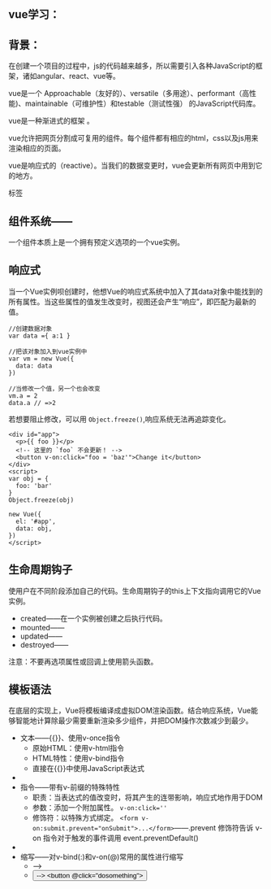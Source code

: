 vue学习：
---

背景：
-
在创建一个项目的过程中，js的代码越来越多，所以需要引入各种JavaScript的框架，诸如angular、react、vue等。

vue是一个 Approachable（友好的）、versatile（多用途）、performant（高性能)、maintainable（可维护性）和testable（测试性强） 的JavaScript代码库。

vue是一种渐进式的框架 。

vue允许把网页分割成可复用的组件。每个组件都有相应的html，css以及js用来渲染相应的页面。

vue是响应式的（reactive）。当我们的数据变更时，vue会更新所有网页中用到它的地方。


标签

组件系统——
-

一个组件本质上是一个拥有预定义选项的一个vue实例。



响应式
-

当一个Vue实例呗创建时，他想Vue的响应式系统中加入了其data对象中能找到的所有属性。当这些属性的值发生改变时，视图还会产生“响应”，即匹配为最新的值。

    //创建数据对象
    var data ={ a:1 }
    
    //把该对象加入到vue实例中
    var vm = new Vue({
      data: data
    })    
    
    //当修改一个值，另一个也会改变
    vm.a = 2
    data.a // =>2
    
若想要阻止修改，可以用 `Object.freeze()`,响应系统无法再追踪变化。

    <div id="app">
      <p>{{ foo }}</p>
      <!-- 这里的 `foo` 不会更新！ -->
      <button v-on:click="foo = 'baz'">Change it</button>
    </div>
    <script>
    var obj = {
      foo: 'bar'
    }
    Object.freeze(obj)
    
    new Vue({
      el: '#app',
      data: obj,
    })
    </script>




生命周期钩子
-

使用户在不同阶段添加自己的代码。生命周期钩子的this上下文指向调用它的Vue实例。

 - created——在一个实例被创建之后执行代码。
 - mounted——
 - updated——
 - destroyed——

注意：不要再选项属性或回调上使用箭头函数。


模板语法
-

在底层的实现上，Vue将模板编译成虚拟DOM渲染函数。结合响应系统，Vue能够智能地计算除最少需要重新渲染多少组件，并把DOM操作次数减少到最少。


  - 文本——{{}}、使用v-once指令
    - 原始HTML：使用v-html指令
    - HTML特性：使用v-bind指令
    - 直接在{{}}中使用JavaScript表达式
  - 
  - 指令——带有v-前缀的特殊特性
    - 职责：当表达式的值改变时，将其产生的连带影响，响应式地作用于DOM
    - 参数：添加一个附加属性。 `v-on:click=''`
    - 修饰符：以特殊方式绑定。 `<form v-on:submit.prevent="onSubmit">...</form>`——.prevent 修饰符告诉 v-on 指令对于触发的事件调用 event.preventDefault()
  - 
  - 缩写——对v-bind(:)和v-on(@)常用的属性进行缩写
    - <a v-bind:href="url"> -->  <a :href="url">
    - <button v-on:click="dosomething"> --> <button @click="dosomething">


